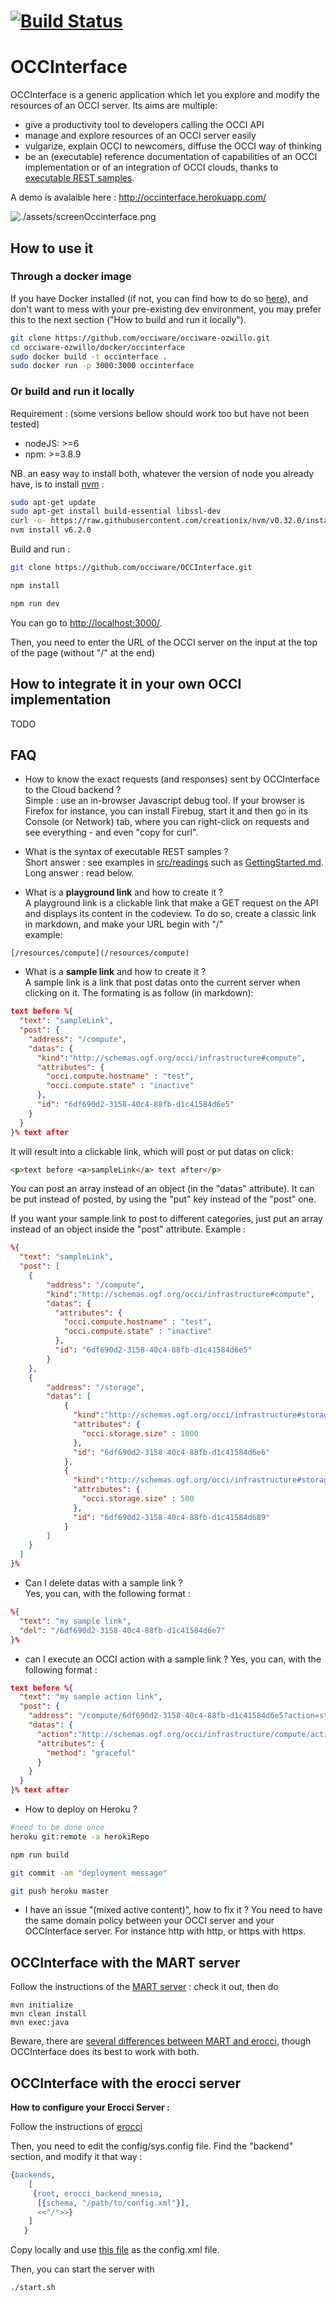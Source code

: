 [![Build Status](https://travis-ci.org/occiware/OCCInterface.svg?branch=master)](https://travis-ci.org/occiware/OCCInterface)
============
OCCInterface
============


OCCInterface is a generic application which let you explore and modify the resources of an OCCI server.
Its aims are multiple:
- give a productivity tool to developers calling the OCCI API
- manage and explore resources of an OCCI server easily
- vulgarize, explain OCCI to newcomers, diffuse the OCCI way of thinking
- be an (executable) reference documentation of capabilities of an OCCI implementation or of an integration of OCCI clouds, thanks to [executable REST samples](https://github.com/occiware/OCCInterface/blob/master/src/readings/GettingStarted.md).

A demo is avalaible here : http://occinterface.herokuapp.com/

![./assets/screenOccinterface.png](./assets/screenOccinterface.png)

## How to use it

### Through a docker image

If you have Docker installed (if not, you can find how to do so [here](https://docs.docker.com/engine/installation/)), and don't want to mess with your pre-existing dev environment, you may prefer this to the next section ("How to build and run it locally").

``` bash
git clone https://github.com/occiware/occiware-ozwillo.git
cd occiware-ozwillo/docker/occinterface
sudo docker build -t occinterface .
sudo docker run -p 3000:3000 occinterface
```

### Or build and run it locally

Requirement :
(some versions bellow should work too but have not been tested)
- nodeJS: >=6
- npm: >=3.8.9

NB. an easy way to install both, whatever the version of node you already have, is to install [nvm](https://github.com/creationix/nvm) :
``` bash
sudo apt-get update
sudo apt-get install build-essential libssl-dev
curl -o- https://raw.githubusercontent.com/creationix/nvm/v0.32.0/install.sh | bash
nvm install v6.2.0
```

Build and run :

``` bash
git clone https://github.com/occiware/OCCInterface.git
```

``` bash
npm install
```

``` bash
npm run dev
```

You can go to [http://localhost:3000/](http://localhost:3000/).

Then, you need to enter the URL of the OCCI server on the input at the top of the page (without "/" at the end)

## How to integrate it in your own OCCI implementation
TODO

## FAQ

- How to know the exact requests (and responses) sent by OCCInterface to the Cloud backend ?  
Simple : use an in-browser Javascript debug tool. If your browser is Firefox for instance, you can install Firebug, start it and then go in its Console (or Network) tab, where you can right-click on requests and see everything - and even "copy for curl".

- What is the syntax of executable REST samples ?  
Short answer : see examples in [src/readings](https://github.com/occiware/OCCInterface/blob/master/src/readings) such as [GettingStarted.md](https://github.com/occiware/OCCInterface/blob/master/src/readings/GettingStarted.md). Long answer : read below.

- What is a **playground link** and how to create it ?  
A playground link is a clickable link that make a GET request on the API and displays its content in the codeview.
To do so, create a classic link in markdown, and make your URL begin with "/"  
example:  
```
[/resources/compute](/resources/compute)
```

- What is a **sample link** and how to create it ?  
A sample link is a link that post datas onto the current server when clicking on it. The formating is as follow (in markdown):

``` JSON
text before %{
  "text": "sampleLink",
  "post": {
    "address": "/compute",
    "datas": {
      "kind":"http://schemas.ogf.org/occi/infrastructure#compute",
      "attributes": {
        "occi.compute.hostname" : "test",
        "occi.compute.state" : "inactive"
      },
      "id": "6df690d2-3158-40c4-88fb-d1c41584d6e5"
    }
  }
}% text after
```

It will result into a clickable link, which will post or put datas on click:

``` HTML
<p>text before <a>sampleLink</a> text after</p>
```

You can post an array instead of an object (in the "datas" attribute).
It can be put instead of posted, by using the "put" key instead of the "post" one.

If you want your sample link to post to different categories, just put an array instead of an object inside the "post" attribute. Example :

``` JSON
%{
  "text": "sampleLink",
  "post": [
    {
        "address": "/compute",
        "kind":"http://schemas.ogf.org/occi/infrastructure#compute",
        "datas": {
          "attributes": {
            "occi.compute.hostname" : "test",
            "occi.compute.state" : "inactive"
          },
          "id": "6df690d2-3158-40c4-88fb-d1c41584d6e5"
        }
    },
    {
        "address": "/storage",
        "datas": [
            {
              "kind":"http://schemas.ogf.org/occi/infrastructure#storage",
              "attributes": {
                "occi.storage.size" : 1000
              },
              "id": "6df690d2-3158-40c4-88fb-d1c41584d6e6"
            },
            {
              "kind":"http://schemas.ogf.org/occi/infrastructure#storage",
              "attributes": {
                "occi.storage.size" : 500
              },
              "id": "6df690d2-3158-40c4-88fb-d1c41584d689"
            }
        ]
    }
  ]
}%
```

- Can I delete datas with a sample link ?  
Yes, you can, with the following format :

``` JSON
%{
  "text": "my sample link",
  "del": "/6df690d2-3158-40c4-88fb-d1c41584d6e7"
}%
```

- can I execute an OCCI action with a sample link ?
Yes, you can, with the following format :

``` JSON
text before %{
  "text": "my sample action link",
  "post": {
    "address": "/compute/6df690d2-3158-40c4-88fb-d1c41584d6e5?action=stop",
    "datas": {
      "action":"http://schemas.ogf.org/occi/infrastructure/compute/action#stop",
      "attributes": {
        "method": "graceful"
      }
    }
  }
}% text after
```

- How to deploy on Heroku ?  

``` bash
#need to be done once
heroku git:remote -a herokiRepo
```
``` bash
npm run build
```
``` bash
git commit -am "deployment message"
```
``` bash
git push heroku master
```
- I have an issue "(mixed active content)", how to fix it ?
You need to have the same domain policy between your OCCI server and your OCCInterface server. For instance http with http, or https with https.


## OCCInterface with the MART server

Follow the instructions of the [MART server](https://github.com/cgourdin/MartServer/blob/master/doc/server.md) : check it out, then do

```
mvn initialize
mvn clean install
mvn exec:java
```

Beware, there are [several differences between MART and erocci](https://github.com/occiware/OCCInterface/issues/13), though OCCInterface does its best to work with both.

## OCCInterface with the erocci server

**How to configure your Erocci Server :**

Follow the instructions of [erocci](https://github.com/erocci/erocci/blob/master/doc/README.md)

Then, you need to edit the config/sys.config file.
Find the "backend" section, and modify it that way :

``` erlang
{backends,
    [
     {root, erocci_backend_mnesia,
      [{schema, "/path/to/config.xml"}],
      <<"/">>}
    ]
   }
```

Copy locally and use [this file](https://github.com/occiware/occi-schemas/blob/master/schemas/http%253A%252F%252Fschemas.ogf.org%252Focci%252Finfrastructure%2523.xml) as the config.xml file.

Then, you can start the server with

``` bash
./start.sh
```
